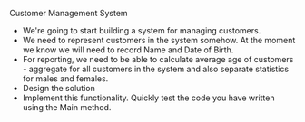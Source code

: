 Customer Management System
 
- We're going to start building a system for managing customers.
- We need to represent customers in the system somehow. At the moment we know we will need to record Name and Date of Birth.
- For reporting, we need to be able to calculate average age of customers - aggregate for all customers in the system and also separate statistics for males and females. 
- Design the solution
- Implement this functionality. Quickly test the code you have written using the Main method.